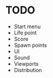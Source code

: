 TODO
====

- Start menu
- Life point
- Score
- Spawn points
- UI
- Sound
- Viewports
- Distribution
